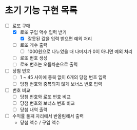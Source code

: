 # 초기 기능 구현 목록

- [ ] 로또 구매
  - [x] 로또 구입 액수 입력 받기
    - [x] 잘못된 값을 입력 받으면 예외 처리
  - [ ] 로또 개수 출력
    - [ ] 1000원으로 나누었을 때 나머지가 0이 아니면 예외 처리
  - [ ] 로또 번호 생성
  - [ ] 로또 번호는 오름차순으로 출력
- [ ] 당첨 번호
  - [ ] 1 ~ 45 사이에 중복 없이 6개의 당첨 번호 입력
  - [ ] 당첨 번호와 중복되지 않게 보너스 번호 입력
- [ ] 번호 비교
  - [ ] 당첨 번호와 로또 번호 비교
  - [ ] 당첨 번호와 보너스 번호 비교
  - [ ] 당첨 내역 출력
- [ ] 수익률 둘째 자리에서 반올림해서 출력
  - 당첨 액수 / 구입 액수